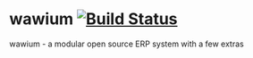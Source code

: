 # wawium [![Build Status](https://travis-ci.org/wawium/wawium.svg?branch=master)](https://travis-ci.org/wawium/wawium)
wawium - a modular open source ERP system with a few extras

